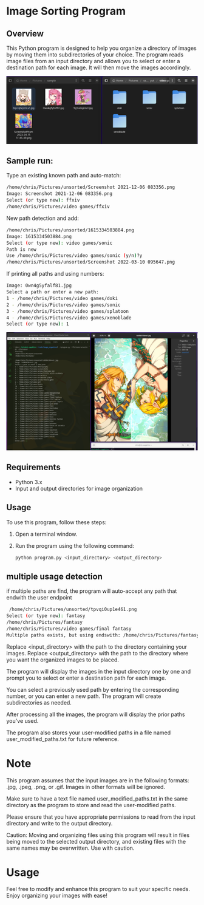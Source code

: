 # Image Sorting Program

## Overview

This Python program is designed to help you organize a directory of images by moving them into subdirectories of your choice. The program reads image files from an input directory and allows you to select or enter a destination path for each image. It will then move the images accordingly.

![alt text](.img/sample1.png)

## Sample run:

Type an existing known path and auto-match:
```bash
/home/chris/Pictures/unsorted/Screenshot 2021-12-06 083356.png
Image: Screenshot 2021-12-06 083356.png
Select (or type new): ffxiv
/home/chris/Pictures/video games/ffxiv
```

New path detection and add:
```bash
/home/chris/Pictures/unsorted/1615334503884.png
Image: 1615334503884.png
Select (or type new): video games/sonic
Path is new
Use /home/chris/Pictures/video games/sonic (y/n)?y
/home/chris/Pictures/unsorted/Screenshot 2022-03-10 095647.png
```

If printing all paths and using numbers:
```bash
Image: 0wn4g5yfalf81.jpg
Select a path or enter a new path:
1 - /home/chris/Pictures/video games/doki
2 - /home/chris/Pictures/video games/sonic
3 - /home/chris/Pictures/video games/splatoon
4 - /home/chris/Pictures/video games/xenoblade
Select (or type new): 1
```

![alt text](.img/sample2.png)

## Requirements

- Python 3.x
- Input and output directories for image organization

## Usage

To use this program, follow these steps:

1. Open a terminal window.

2. Run the program using the following command:

   ```bash
   python program.py <input_directory> <output_directory>
   ```

## multiple usage detection

if multiple paths are find, the program will auto-accept any path that endwith the user endpoint

```bash
 /home/chris/Pictures/unsorted/tpvqi0up1e461.png
Select (or type new): fantasy
/home/chris/Pictures/fantasy
/home/chris/Pictures/video games/final fantasy
Multiple paths exists, but using endswith: /home/chris/Pictures/fantasy
```

Replace <input_directory> with the path to the directory containing your images.
Replace <output_directory> with the path to the directory where you want the organized images to be placed.

The program will display the images in the input directory one by one and prompt you to select or enter a destination path for each image.

You can select a previously used path by entering the corresponding number, or you can enter a new path. The program will create subdirectories as needed.

After processing all the images, the program will display the prior paths you've used.

The program also stores your user-modified paths in a file named user_modified_paths.txt for future reference.
    
# Note

This program assumes that the input images are in the following formats: .jpg, .jpeg, .png, or .gif. Images in other formats will be ignored.

Make sure to have a text file named user_modified_paths.txt in the same directory as the program to store and read the user-modified paths.

Please ensure that you have appropriate permissions to read from the input directory and write to the output directory.

Caution: Moving and organizing files using this program will result in files being moved to the selected output directory, and existing files with the same names may be overwritten. Use with caution.

# Usage

Feel free to modify and enhance this program to suit your specific needs. Enjoy organizing your images with ease!